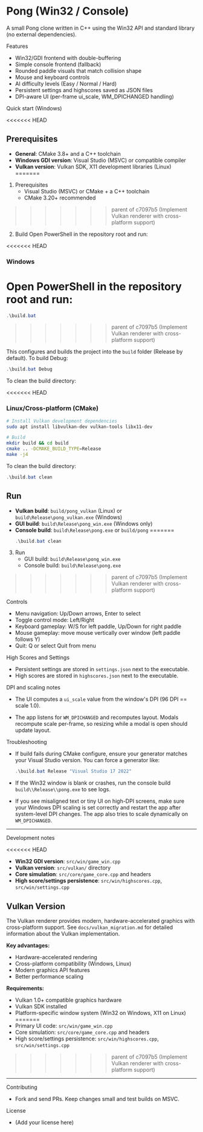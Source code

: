 Pong (Win32 / Console)
======================

A small Pong clone written in C++ using the Win32 API and standard library (no external dependencies).

Features

- Win32/GDI frontend with double-buffering
- Simple console frontend (fallback)
- Rounded paddle visuals that match collision shape
- Mouse and keyboard controls
- AI difficulty levels (Easy / Normal / Hard)
- Persistent settings and highscores saved as JSON files
- DPI-aware UI (per-frame ui_scale, WM_DPICHANGED handling)

Quick start (Windows)

<<<<<<< HEAD
## Prerequisites

- **General**: CMake 3.8+ and a C++ toolchain
- **Windows GDI version**: Visual Studio (MSVC) or compatible compiler
- **Vulkan version**: Vulkan SDK, X11 development libraries (Linux)
=======
1. Prerequisites
   - Visual Studio (MSVC) or CMake + a C++ toolchain
   - CMake 3.20+ recommended
>>>>>>> parent of c7097b5 (Implement Vulkan renderer with cross-platform support)

2. Build
   Open PowerShell in the repository root and run:

<<<<<<< HEAD
### Windows

Open PowerShell in the repository root and run:
=======
   ```powershell
   .\build.bat
   ```
>>>>>>> parent of c7097b5 (Implement Vulkan renderer with cross-platform support)

   This configures and builds the project into the `build` folder (Release by default). To build Debug:

   ```powershell
   .\build.bat Debug
   ```

   To clean the build directory:

<<<<<<< HEAD
### Linux/Cross-platform (CMake)

```bash
# Install Vulkan development dependencies
sudo apt install libvulkan-dev vulkan-tools libx11-dev

# Build
mkdir build && cd build
cmake .. -DCMAKE_BUILD_TYPE=Release
make -j4
```

To clean the build directory:

```powershell
.\build.bat clean
```

## Run

- **Vulkan build**: `build/pong_vulkan` (Linux) or `build\Release\pong_vulkan.exe` (Windows)
- **GUI build**: `build\Release\pong_win.exe` (Windows only)
- **Console build**: `build\Release\pong.exe` or `build/pong`
=======
   ```powershell
   .\build.bat clean
   ```

3. Run
   - GUI build: `build\Release\pong_win.exe`
   - Console build: `build\Release\pong.exe`
>>>>>>> parent of c7097b5 (Implement Vulkan renderer with cross-platform support)

Controls

- Menu navigation: Up/Down arrows, Enter to select
- Toggle control mode: Left/Right
- Keyboard gameplay: W/S for left paddle, Up/Down for right paddle
- Mouse gameplay: move mouse vertically over window (left paddle follows Y)
- Quit: Q or select Quit from menu

High Scores and Settings

- Persistent settings are stored in `settings.json` next to the executable.
- High scores are stored in `highscores.json` next to the executable.

DPI and scaling notes

- The UI computes a `ui_scale` value from the window's DPI (96 DPI == scale 1.0).

- The app listens for `WM_DPICHANGED` and recomputes layout. Modals recompute scale per-frame, so resizing while a modal is open should update layout.

Troubleshooting

- If build fails during CMake configure, ensure your generator matches your Visual Studio version. You can force a generator like:

   ```powershell
   .\build.bat Release "Visual Studio 17 2022"
   ```

- If the Win32 window is blank or crashes, run the console build `build\\Release\\pong.exe` to see logs.

- If you see misaligned text or tiny UI on high-DPI screens, make sure your Windows DPI scaling is set correctly and restart the app after system-level DPI changes. The app also tries to scale dynamically on `WM_DPICHANGED`.

---

Development notes

<<<<<<< HEAD
- **Win32 GDI version**: `src/win/game_win.cpp`
- **Vulkan version**: `src/vulkan/` directory
- **Core simulation**: `src/core/game_core.cpp` and headers
- **High score/settings persistence**: `src/win/highscores.cpp`, `src/win/settings.cpp`

## Vulkan Version

The Vulkan renderer provides modern, hardware-accelerated graphics with cross-platform support. See `docs/vulkan_migration.md` for detailed information about the Vulkan implementation.

**Key advantages:**

- Hardware-accelerated rendering
- Cross-platform compatibility (Windows, Linux)
- Modern graphics API features
- Better performance scaling

**Requirements:**

- Vulkan 1.0+ compatible graphics hardware
- Vulkan SDK installed
- Platform-specific window system (Win32 on Windows, X11 on Linux)
=======
- Primary UI code: `src/win/game_win.cpp`
- Core simulation: `src/core/game_core.cpp` and headers
- High score/settings persistence: `src/win/highscores.cpp`, `src/win/settings.cpp`
>>>>>>> parent of c7097b5 (Implement Vulkan renderer with cross-platform support)

---

Contributing

- Fork and send PRs. Keep changes small and test builds on MSVC.

License

- (Add your license here)
